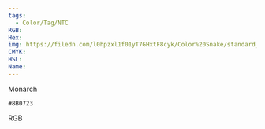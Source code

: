 ```yaml
---
tags:
  - Color/Tag/NTC
RGB:
Hex:
img: https://filedn.com/l0hpzxl1f01yT7GHxtF8cyk/Color%20Snake/standard_csv_to_svg//8B0723.svg
CMYK:
HSL:
Name:
---
```

Monarch
```palette
#8B0723
```
RGB
